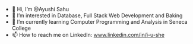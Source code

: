 - 👋 Hi, I’m @Ayushi Sahu
- 👀 I’m interested in Database, Full Stack Web Development and Baking
- 🌱 I’m currently learning Computer Programming and Analysis in Seneca College
- 📫 How to reach me on LinkedIn: www.linkedin.com/in/i-u-she

<!---
Ashi-commits/Ashi-commits is a ✨ special ✨ repository because its `README.md` (this file) appears on your GitHub profile.
You can click the Preview link to take a look at your changes.
--->

